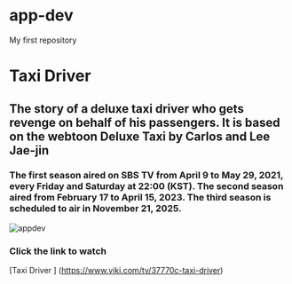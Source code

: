 # app-dev
My first repository

# Taxi Driver
## The story of a deluxe taxi driver who gets revenge on behalf of his passengers. It is based on the webtoon Deluxe Taxi by Carlos and Lee Jae-jin
### The first season aired on SBS TV from April 9 to May 29, 2021, every Friday and Saturday at 22:00 (KST). The second season aired from February 17 to April 15, 2023. The third season is scheduled to air in November 21, 2025.

![appdev](https://github.com/user-attachments/assets/c66f2893-8252-438a-b250-b85f9fb4a052)


### Click the link to watch 
[Taxi Driver ] (https://www.viki.com/tv/37770c-taxi-driver)

